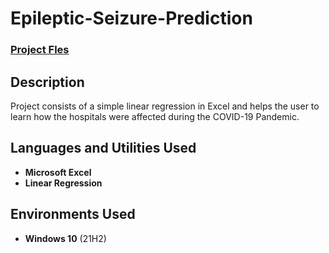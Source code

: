 <h1>Epileptic-Seizure-Prediction</h1>

 ### [Project Fles](https://github.com/karnanijr1001/Epileptic-Seizure-Prediction/blob/main/676869project.zip)

<h2>Description</h2>
Project consists of a simple linear regression in Excel and helps the user to learn how the hospitals were affected during the COVID-19 Pandemic.<br />


<h2>Languages and Utilities Used</h2>

- <b>Microsoft Excel</b> 
- <b>Linear Regression</b>

<h2>Environments Used </h2>

- <b>Windows 10</b> (21H2)

